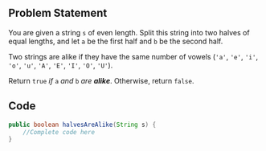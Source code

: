 ## Problem Statement
You are given a string `s` of even length. Split this string into two halves of equal lengths, and let `a` be the first half and `b` be the second half.

Two strings are alike if they have the same number of vowels (`'a'`, `'e'`, `'i'`, `'o'`, `'u'`, `'A'`, `'E'`, `'I'`, `'O'`, `'U'`).

Return `true` _if_ `a` _and_ `b` _are **alike**_. Otherwise, return `false`.

## Code
```java
public boolean halvesAreAlike(String s) {
	//Complete code here  
}
```
